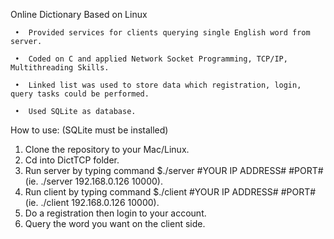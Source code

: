Online Dictionary Based on Linux

     •	Provided services for clients querying single English word from server.
  
     •	Coded on C and applied Network Socket Programming, TCP/IP, Multithreading Skills.
  
     •	Linked list was used to store data which registration, login, query tasks could be performed.
  
     •	Used SQLite as database.
   
  

How to use: (SQLite must be installed)
 1. Clone the repository to your Mac/Linux.
 2. Cd into DictTCP folder.
 3. Run server by typing command $./server #YOUR IP ADDRESS# #PORT#  (ie.  ./server 192.168.0.126 10000).
 4. Run client by typing command $./client #YOUR IP ADDRESS# #PORT#  (ie.  ./client 192.168.0.126 10000).
 5. Do a registration then login to your account.
 6. Query the word you want on the client side. 
